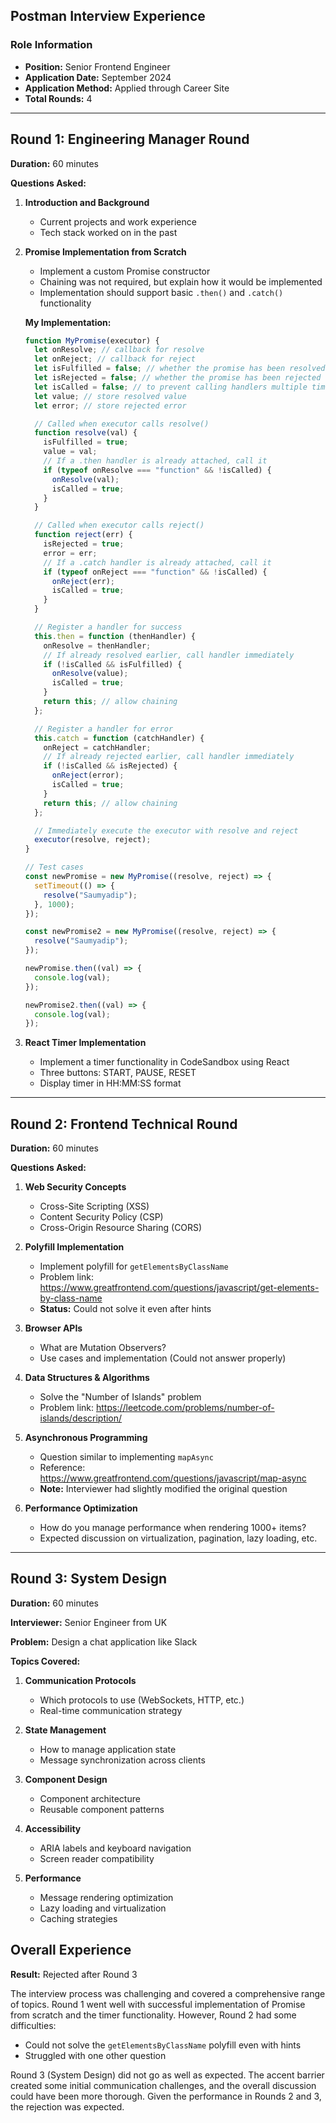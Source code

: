 ## Postman Interview Experience

### Role Information

- **Position:** Senior Frontend Engineer
- **Application Date:** September 2024
- **Application Method:** Applied through Career Site
- **Total Rounds:** 4

---

## Round 1: Engineering Manager Round

**Duration:** 60 minutes

**Questions Asked:**

1. **Introduction and Background**

   - Current projects and work experience
   - Tech stack worked on in the past

2. **Promise Implementation from Scratch**

   - Implement a custom Promise constructor
   - Chaining was not required, but explain how it would be implemented
   - Implementation should support basic `.then()` and `.catch()` functionality

   **My Implementation:**

   ```javascript
   function MyPromise(executor) {
     let onResolve; // callback for resolve
     let onReject; // callback for reject
     let isFulfilled = false; // whether the promise has been resolved
     let isRejected = false; // whether the promise has been rejected
     let isCalled = false; // to prevent calling handlers multiple times
     let value; // store resolved value
     let error; // store rejected error

     // Called when executor calls resolve()
     function resolve(val) {
       isFulfilled = true;
       value = val;
       // If a .then handler is already attached, call it
       if (typeof onResolve === "function" && !isCalled) {
         onResolve(val);
         isCalled = true;
       }
     }

     // Called when executor calls reject()
     function reject(err) {
       isRejected = true;
       error = err;
       // If a .catch handler is already attached, call it
       if (typeof onReject === "function" && !isCalled) {
         onReject(err);
         isCalled = true;
       }
     }

     // Register a handler for success
     this.then = function (thenHandler) {
       onResolve = thenHandler;
       // If already resolved earlier, call handler immediately
       if (!isCalled && isFulfilled) {
         onResolve(value);
         isCalled = true;
       }
       return this; // allow chaining
     };

     // Register a handler for error
     this.catch = function (catchHandler) {
       onReject = catchHandler;
       // If already rejected earlier, call handler immediately
       if (!isCalled && isRejected) {
         onReject(error);
         isCalled = true;
       }
       return this; // allow chaining
     };

     // Immediately execute the executor with resolve and reject
     executor(resolve, reject);
   }

   // Test cases
   const newPromise = new MyPromise((resolve, reject) => {
     setTimeout(() => {
       resolve("Saumyadip");
     }, 1000);
   });

   const newPromise2 = new MyPromise((resolve, reject) => {
     resolve("Saumyadip");
   });

   newPromise.then((val) => {
     console.log(val);
   });

   newPromise2.then((val) => {
     console.log(val);
   });
   ```

3. **React Timer Implementation**
   - Implement a timer functionality in CodeSandbox using React
   - Three buttons: START, PAUSE, RESET
   - Display timer in HH:MM:SS format

---

## Round 2: Frontend Technical Round

**Duration:** 60 minutes

**Questions Asked:**

1. **Web Security Concepts**

   - Cross-Site Scripting (XSS)
   - Content Security Policy (CSP)
   - Cross-Origin Resource Sharing (CORS)

2. **Polyfill Implementation**

   - Implement polyfill for `getElementsByClassName`
   - Problem link: https://www.greatfrontend.com/questions/javascript/get-elements-by-class-name
   - **Status:** Could not solve it even after hints

3. **Browser APIs**

   - What are Mutation Observers?
   - Use cases and implementation (Could not answer properly)

4. **Data Structures & Algorithms**

   - Solve the "Number of Islands" problem
   - Problem link: https://leetcode.com/problems/number-of-islands/description/

5. **Asynchronous Programming**

   - Question similar to implementing `mapAsync`
   - Reference: https://www.greatfrontend.com/questions/javascript/map-async
   - **Note:** Interviewer had slightly modified the original question

6. **Performance Optimization**
   - How do you manage performance when rendering 1000+ items?
   - Expected discussion on virtualization, pagination, lazy loading, etc.

---

## Round 3: System Design

**Duration:** 60 minutes

**Interviewer:** Senior Engineer from UK

**Problem:** Design a chat application like Slack

**Topics Covered:**

1. **Communication Protocols**

   - Which protocols to use (WebSockets, HTTP, etc.)
   - Real-time communication strategy

2. **State Management**

   - How to manage application state
   - Message synchronization across clients

3. **Component Design**

   - Component architecture
   - Reusable component patterns

4. **Accessibility**

   - ARIA labels and keyboard navigation
   - Screen reader compatibility

5. **Performance**
   - Message rendering optimization
   - Lazy loading and virtualization
   - Caching strategies

## Overall Experience

**Result:** Rejected after Round 3

The interview process was challenging and covered a comprehensive range of topics. Round 1 went well with successful implementation of Promise from scratch and the timer functionality. However, Round 2 had some difficulties:

- Could not solve the `getElementsByClassName` polyfill even with hints
- Struggled with one other question

Round 3 (System Design) did not go as well as expected. The accent barrier created some initial communication challenges, and the overall discussion could have been more thorough. Given the performance in Rounds 2 and 3, the rejection was expected.

